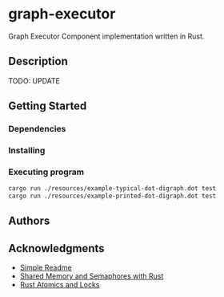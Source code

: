 # graph-executor

Graph Executor Component implementation written in Rust.

## Description

TODO: UPDATE

## Getting Started

### Dependencies

### Installing

### Executing program

```bash
cargo run ./resources/example-typical-dot-digraph.dot test
cargo run ./resources/example-printed-dot-digraph.dot test
```

## Authors

## Acknowledgments

* [Simple Readme](https://gist.github.com/DomPizzie/7a5ff55ffa9081f2de27c315f5018afc)
* [Shared Memory and Semaphores with Rust](https://medium.com/@alfred.weirich/shared-memory-and-semaphores-with-rust-09435ca8c666)
* [Rust Atomics and Locks](https://marabos.nl/atomics/)
